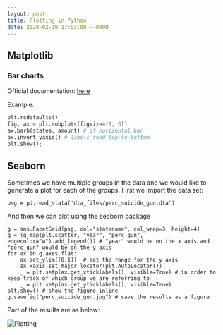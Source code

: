 ```yaml
---
layout: post
title: Plotting in Python
date: 2020-02-10 17:03:00 --0000
---
```


## Matplotlib

### Bar charts
Official documentation: [here](https://matplotlib.org/stable/api/_as_gen/matplotlib.pyplot.bar.html)

Example:
```python
plt.rcdefaults()
fig, ax = plt.subplots(figsize=(8, 6))
ax.barh(states, amount) # if horizontal bar
ax.invert_yaxis() # labels read top-to-bottom
plt.show();
```

## Seaborn

Sometimes we have multiple groups in the data and we would like to generate a plot for each of the groups. First we import the data set:
```
psg = pd.read_stata('dta_files/perc_suicide_gun.dta')
```
And then we can plot using the seaborn package
```
g = sns.FacetGrid(psg, col="statename", col_wrap=3, height=4)
g = (g.map(plt.scatter, "year", "perc_gun", edgecolor="w").add_legend()) # "year" would be on the x axis and "perc_gun" would be on the y axis
for ax in g.axes.flat:
    ax.set_ylim([0,1])  # set the range for the y axis
    ax.xaxis.set_major_locator(plt.AutoLocator())
    _ = plt.setp(ax.get_xticklabels(), visible=True) # in order to keep track of which group we are referring to
    _ = plt.setp(ax.get_yticklabels(), visible=True)
plt.show() # show the figure inline
g.savefig("perc_suicide_gun.jpg") # save the results as a figure
```
Part of the results are as below:

![Plotting](/images/plotting.jpg "Plotting by the Group")
